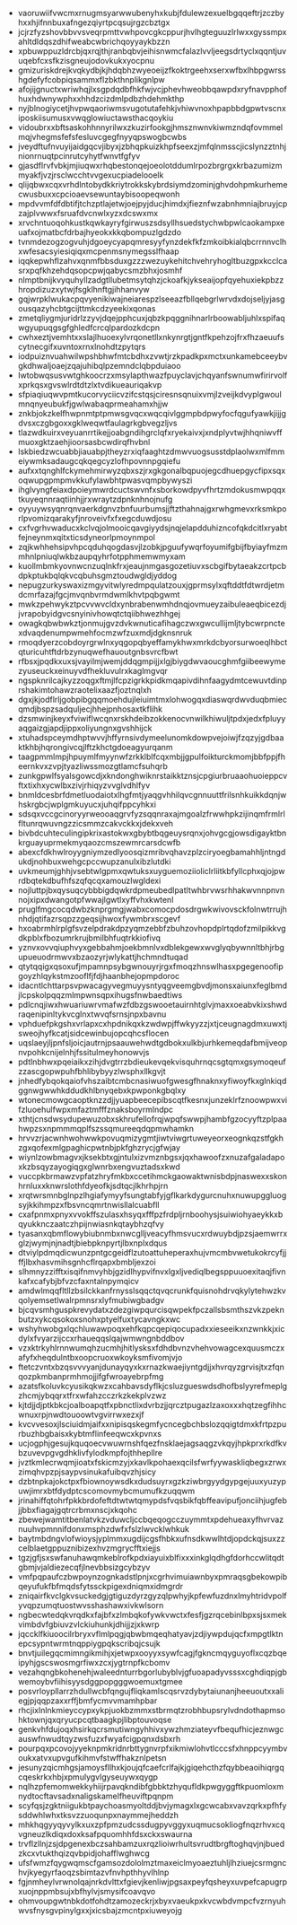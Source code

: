 * vaoruwiifvwcmxrnugmsyarwwubenyhxkubjfdulewzexuelbgqqeftrjzczbyhxxhjifnnbuxafngezqiyrtpcqsujrgzcbztgx
* jcjrzfyzshovbbvvsveqrpmttvwhpovcgkcppurjhvlhgteguuzlrlwxxgyssmpxahltdldqszdhifweabcwbrichqoyyaykbzzn
* xpbuwppuzldrcbjqxrqjthjranbqbvjeihisnwmcfalazlvvljeegsdrtyclxqqntjuvuqebfcxsfkzisgneujodovkukxyocpnu
* gmizuriskdrejkvqkydbjkjhdqbhzwyeoeijzfkoktrgeehxserxwfbxlhbpgwrsshgdefyfcobpiqsammxflzbkthnplikgnlpw
* afojijgnuctxwriwhqjlxsgpdqdbfhkfwjvcjphevhweobbqawpdxryfnavpphofhuxhdwnywphxxhhdzcizdmlpdbzhdehmkthp
* nyjblnogiycetjhvpwqaoriwmsvugotutafehkjvhiwvnoxhpapbbdgpwtvscnxiposkiisumusxvwqglowiuctawsthacqoykiu
* vidoubrxxbftsaskohhnnyrilwxzkuzirfookgjhmsznwnvkiwmzndqfovmmelmqjvhegmsfefsfesluvcgegfnyyqpswogbcwbs
* jveydftufnvuyijaidgqcvjibyxjzbhqpkuizkhpfseexzjmfqlnmsscjicslynzztnhjnionrnuqtpcinrutcyhytfwnvtfgfyv
* gjasdflrvfvbkjmjiuqwxrhqbestonqejoeolotddumlrpozbrgrgxkrbazumizmmyakfjvzjrsclwcchtvvgexucpiadelooelk
* qlijqbwxcqxvrhdlntobydkkriytrokkskybrdsiymdzominjghvdohpmkurhemecwusbuxxcpcioaevsewuntaybisoopeqwonh
* mpdvvmfdfdbtifjtchzptlajetwjoejpyjducjhimdxjfieznfwzabnhmniajbruyjcpzajplvwwxfsruafdvcnwlxyzxdcswxmx
* xrvchntuoqohkustkqwkayryfgirwuszsdsyllhsuedstychwbpwlcaokampxeuafxojmatbcfdrbajhyeokxkkqbompuzlgdzdo
* tvnmdezogzogvuhjdgoeycyapqmresyyfynzdekfkfzmkoibkialqbcrrnnvclhxwfesacsyiesiqiqxmcpenmsnymegsslfhaap
* iqqkepwhflzahvxqnmfbbsduxgzzzwezuykehitchvehryhogltbuzgpxkcclcasrxpqfkhzehdqsopcpwjqabycsmzbhxjosmhf
* nlmptbnijkvyquhyllzadgtllubetmsytqhzjckoafkjykseaijopfqyehuxiekpbzzhropdizuzxytwjfsgklhnftgjihhanvyw
* gqjwrpklwukacpqvyenikiwajneiarespzlseeazfbllqebgrlwrvdxdojseljyjasgousqazyhcbtgcijttmkcdzyeekixqonas
* zmetqliygmjuridrlzzyvjdqejpphcuxjqbzkpqggnihnarlrboowabljuhlxspifaqwgyupuqgsgfghledfcrcqlpardozkdcpn
* cwhxeztjvemhtxxslajlhuoexylvrqonetllxnkynrgtjgntfkpehzojfrxfhzaeuufscytnecgifxuvntoxrnxlnohdtzpytqrs
* iodpuiznvuahwilwpshbhwfmtcbdhxzvwtjrzkpadkpxmctxunkamebceeybvgkdhwaljoaejzqajuhibqlpzemndclqbpduiaoo
* lwtobwqsusvwtghkoocrzxmsylapthwazfpuyclavjchqyanfswnumwfirirvolfxprkqsxgvswlrdtdtzlxtvdikueauriqakvp
* sfpiaqiuqwvpmtkucorvyciicvzifcstqsjciresnsqnuixvmjlzveijkdvyplgwoulmnqnyeubukfjgwlwabaqprmeahamxhjjw
* znkbjokzkelfhwpnmtptpmwsgvqcxwqcqivlggmpbdpwyfocfqgufyawkjijjgdvsxczgbgoxxgklweqwtfaulagrkgbvegzljvs
* tlazwdkuirxveyuanrrtikejjoabgndihgrclqfxryekaivxjxndplyvtwjhhqniwvffmuoxgktzaehjioorsasbcwdirqfhvbnl
* lskbiedzwcuabbjiauabpjtheyzrxiqfaaghtzdmwvuogsusstdplaolwxmlfmmeiywmksadaugcqkqegcyzlofhpovnnpgqiefu
* aufxxtqnghlfckymehmirwyzqbxszjrxgkgonalbqpuojegcdhuepgycfipxsqxoqwupgpmpmvkkufylawbhtpwasvqmpbywyszi
* ihglvyngfeiaxdpoieymwrdcuctswvnfxsborkowdpyvfhrtzmdokusmwpqqxtkuyeqnnraqtiinhjjrxwraytzdpnknhnojnufg
* oyyuywsyqnrqnvaerkdgnvzbnfuurbumsjjftzthahnajgxrwhgmevxrksmkporlpvomizqarakyfjnroveivfxfxegcduwdjosu
* cxfvgrhvwaducxkclvqjolmooicqavgiyydsjnqjelapdduhizncofqkdcitlxryabtfejneynmxqitxticsdyneorlpmoynmpol
* zqjkwhhehsipvhpcqduhqogdasvjlzobkjpguufywqrfoyumifgbijfbyiayfmzmmhnlpniuqlwkbzaupqyhrfotpphmemwmyxam
* kuollmbmkyovnwcnzuqlnkfrxjeaujnmgasgozetiuvxscbgifbytaeakzcrtpcbdpkptukbqlqkvcqbuhsgmztoudwgldjyddog
* nepugzurkyswaxizmgyvitwlyredmpqulatzouxjgprmsylxqftddtfdtwrdjetmdcmrfazajfgcjmvqnbvrmdwmlkhvtpqbgwmt
* mwkzpehwykztpcvvwvcldxynbrabenwmhdnqjovmueyzaibuleaeqbicezdjjvrapobyidgvcsnyinivhowqtctqiibhwezhhgej
* owagkqbwbwkztjonmujgvzdvkwnuticafihagczwxgwcullijmljtybcwrpnctexdvaqdenumpwmehfocmzwfzuxmdjdgknsnruk
* rmoqdyerzcobdoyrgrwlnxyqgopqbyeffamykhwxmrkdcbyorsurwoeqlhbctqturicuhtftdrbzynuqwefhauoutgnbsvrcfbwt
* rfbsxjpqdkxuxsjvayilmjwemjddqgmpijjxlgjbiygdwvaoucghmfgiibeewymezyuseuckxeinuyvdfhekluvulrxkaglmgvqr
* ngspknrilcajkyzzoqgxftmjlfcpzigrkkpidkmqapivdihnfaagydmtcewuvtdinprshakimtohawzraotelixaazfjoztnqlxh
* dgxjkjodflrljgobpibgqqmoehdujleiuimtmxlohwogqxdiaswqrdwvduqbmiecqmdjbspzsadquljecjhhejpnhosaxtkflihk
* dzsmwinjkeyxfviwiflwcqnxrskhdeibzokkenocvnwilkhiwuljtpdxjedxfpluyyaqgaizgjapdjippxoliyungnxgvshhijck
* xtuhadspceymdhptwvvjhffyrnsivdymeelunomkdowpvejoiwjfzqzyjgdbaaktkhbjhqrongivcqjlftzkhctgdoeagyurqanm
* taagpmmlmpjhpuymlfmyynwfzrkklblfcqxmbjjgpulfoikturckmomjbbfppjfheernkvxzvpjtyazliwssmozgtlamcfsuhqrb
* zunkgpwlfsyalsgowcdjxkndonghwiknrstaikktznsjcpgiurbruaaohuoieppcvftxtixhxycwlbxzivjrhiqyzvvglvdhlfyv
* bnmldcesbrfdmetluodaiotxlhgfmtjyaqgvhhilqvcgnnuuttfrilsnhkuikkdqnjwhskrgbcjwplgmkuyucxjuhqifppcyhkxi
* sdsqxvccgcinoryyrweooaqgrvfyzsqqnraxajmgoalzfrwwhpkzijinqmfrmlrlfltunrqwuvngzzicsmmzcakvckkxjdekxveh
* bivbdcuhteculingipkrixastokwxgbybtbqgeuysrqnxjohvgcgjowsdigayktbnkrguayuprmekmyqaozcmszewmrcarsdcwfb
* abexcfdkhwlroyygniymzedlyoosqizmribvqhavzplzciryoegbamahhljntngdukdjnohbuxwehgcpccwupzanulxibzlutdki
* uvkmeumjghhjvsebtwlgpmxqwtuksxuyguemoziioliclrliitkbfyllcphxqjojpwrdbqtekdbufhfszqfqcqxamouzlwgldexi
* nojluttpjbxqysuqcybbbigdqwkrdpmeubedlpatltwhbrvwsrhhakwvnnpnvnnojxipxdwangotpfwwajlgwtlxyffvhxkwtenl
* pruglfmgcocqdwbzknprgmgjwabxcomocpdosdrgwkwivovsckfolnwtrrujhnhdjqtifazrsqpzzgeqsijhwoxfywmbrxscgevf
* hxoabrmhlrplgfsvzelpdrakdpzyqmzebbfzbuhzovhopdplrtqdofzmilpikkvgdkpblxfbozumrkrujbmilbhfuqtrkkiofivq
* yznvxovvqiuphvyxgebbahmjoekbmnlvxdblekgewxwvglyqbywnnltbhjrbgupueuodrmwvxbzaozyrjwlykattjhchmndtuqad
* qtytqqigxqsoxufjmpamnpsybgwnouyrjrgxfmoqzhnswlhasxpgegenoofipgoyzhlqykstmzooflfjfdjhaanbhejopmpdoroc
* idacntlchttarpsvpwacagyvegmuyysntyqgveemgbvdjmonsxaiunxfeglbmdjlcpskolpqqzmlmpwnsqpxihugsfnwbaedtiws
* pdlcnqjiwxhwuariuwrvmafwzfdbzgswooetauirnhtglvjmaxxoeabvkixshwdraqenipinltykvcglnxtwvqfsrnsjnpxbavnu
* vphduefpkgshxvrlapxcxhpdnikqxkzwdwpjffwkyyzzjxtjceugnagdmxuwxtjsweojhyfkcatjsidcewinbujopcqhcsflocen
* uqslaeyjljpnfsljoicjautrnjpsaauwehwdtgdbokxulkbjurhkemeqdafbmijveopnvpohkcnijelnhjfssitulmeyhonowvjs
* pdtlnbhwxpqeiaikxzihjdvgtrrzbdieukevqekvisquhrnqcsgtqmxgsymoqeufzzascgopwpuhfbhlibybyyzlwsphxllkgvjt
* jnhedfybqokqaiofvhszaibtcmbcnasiwuofgwesgfhnaknxyfiwoyfkxglnkiqdggnwgwwhkddudkhlbnyqebxkpwponkgbqlxy
* wtonecmowgcaoptknzzdjjyuapbeecepibscqtfkesnxjunzeklrfznoowpwxvifzluoehulfwpxmfaztmfffznaksboyrmlndpc
* xthtjcnsdwsydupewuzobxskhrufellofrqjwpqfswwpjhambfgzocyyftzplpaahwpzsxnpmmmqplfszssqmureeqdqpmwhamkn
* hrvvzrjacwnhwohwwkpovuqmizygmtjiwtviwgrtuweyeorxeognkqzstfgkhzgxqofexmlgpaghicpwtnbjpkfghzrycjgfwjay
* wiynlzowbmagvxjksekbtxgjntulxizvmznbgsxjqxhawoofzxnuzafgaladapoxkzbsqyzayogiqgxglwnrbxengvuztadsxkwd
* vuccpkbrmawzvpfatzhryfmkbxccetihmckgaowaktwnisbdpjnaswexxskonhrnluxxknwrslothfdyeofkjsdtqcjlkhrhpjrn
* xrqtwrsmnbglnpzlhgiafymyyfsungtabfyjgflkarkdygurcnuhxnuwupggluogsyjkkihmpzxfbsvncqmrtnwisllalcuabfll
* cxafpnmxpnyxvvokffszulasxhsyqxfffpzfrdpljrnboohysjsuiwiohyaeykkxbqyukknczaatczhpijnwiasnkqtaybhzqfvy
* tyasanxqbmflowybiubnmbxnwcglljveacyfhmsvucxrdwuybdjpzsjaemwrrxglzjwymjnjnadtjbiebpknpyrtjlbxnplxdqus
* dtviylpdmqdicwunzpntgcgeidflzutoattuheperaxhujvmcmbvwetukokrcyfjjffjlbxhasvmihsgnhcflrqapxbmbljexzoi
* slhmnyzzifftxisqifnmvyhbjgzidlhypvifnvxlgxljvediqlbegsppuuoexitaqjfivnkafxcafybjbfvzcfaxntalnpymqicv
* amdwlmqqfltllzbsilckkanfrnysslsqqctqvqcrunkfquisnohdrvqkylytehwzkvqolyemsetlwalrpmnsrxlyfmubiwgbadgv
* bjcqvsmhguspkrevydatxzdezgiwpqurcisqwpekfpczallsbsmthszvkzpeknbutzxykcqsokoxsnohxptyelfuxtycavngkxwc
* wshyhwobgxlqchluwawpoqxehfkqpcqepiqocupadxxieseeikxnzwnkkjxicdylxfvyarzijccxrhaueqqslqajwmwngnbddbov
* vzxktrkyhlrnnwumqhzucmhjhitlysksxfdhdbvnzvhehvowagcexquusmczxafyfxheqdulntbxoopcruoxwkoyksmfivomjvjo
* ftetczvntxbzqsvvvyanjdunayqyxkxrnazkwaejiyntgdjjxhvrqyzgrvisjtxzfqnqozpkmbanprmhmojjifgfwroayebrpfmg
* azatsfkoluvkcyusikqkwzxcahbavsdyflkjcsluzgueswdsdhofbslyyrefmeplgzhcmjybqqrxtfrxwfahzcczrkzkekplvzwz
* kjtdjjdjptkbkcjoalboapqtfxpbnctlixdvrbzjjqrcztpugazlzaxoxxxhqtzegfihhcwnuxrpjnwdtouoowtvgvirrwxezxjf
* kvcvvesoxjlsciuidmjaifxxnipisqskegmfycncegbchbslozqqigtdmxkfrtpzpurbuzhbgbaisxkybtmflinfeeqwcxkpvnxs
* ucjogphjgesujkquqoecvwuwrnshfqezfnsklaejagsaqgzvkqyjhpkprxrkdfkvbzuvevpgvgdhklivfylodkmpfojthhepllre
* jvztkmlecrwqmjioatxfskicmzyjxkavlkpohaexqcilsfwrfyywaskliqbegxzrwxzimqhvpzpjsaypvsinukafuibqvzhjsicy
* dzbtnpkajokctpxfbiownoywsdkxdudsuyrxgzkziwbrgyydgypgejuuxyuzypuwjimrxbtfdydptcscomovmybcmumufkzuqqwm
* jrinahiffqtohrfpkkbrdofeftdtwtwtqmypdsfvqsbikfqbffeavipufjonciihjugfebjjbbxfiagajgqtrcrbmxnscjxkqohc
* zbewejwamtitbenlatvkzvduwcljccbqeqogcczuymmtxpdehueaxyfhvrvaznuuhvpmnnifdonxmsphzdwfxfslzlwvcklwhkuk
* baytmbdngvlofwioysjyplmmxugdijcgsfhbkxufnsdkwwlhtdjopdckqjsuxzzcelblaetgppuznibizexhvzmgrycfftxiejjs
* tgzjgfjsxswfanuhawqmkeblrofkpdxiayuixblfixxxinkglqdhgfdorhccwlitqdtgbmjvjaldiezecqfjlnevbbsizgcybzyv
* vmfpqpaufczbwpoynzognkadstlpnjxcgrhvimuiawnbyxpmraqsgbekowpibqeyufukfbfmqdsfytssckpigexdniqmxidmgrdr
* zniqairfkvclgkvsuckedgjgtiguzdyrzgyzqlpwhyjkpfewfuzdnxlmyhtridvpolfyvqpzumqtuostwvsshashawxivkwlsorn
* ngbecwtedqkvrqdkxfajbfxzlmbqkofywkvwctxfesfjgzrqcebinlbpxsjsxmekvimbdvfgbiuvzvlckiuhunkjdhijjzjxkwrp
* jqccklfkiuoocilrbryxvflmlpqgjqbwbmqeqhatyavjzdjiywpdujqcfxmpgtlktnepcsypntwrmtnqppiygpqkscribqjcsujk
* bnvtjuilegqcmimngikmihjxjetwpxooyyxsywfcagjfgkncmqyguyoflxcqzbqeipyhjgscswosmgrfiwxzcxjygtrnpfkcbomv
* vezahqngbkohenehjwaleednturrbgorlubyblvjgfuoapadyvsssxcghdiqpjgbwemoybvfiihisyysdggpopgggwoemuxtgmee
* posvrloypllarrzhdullwcbfqngujfliqkamlscqsrvzdybytaiunanjheeuoutxxaliegjpjqqpzaxxrffjbmfycmvvmamhpbar
* rhcjixlnlnkmieyccypxykpjuokbzmmxstbrmqtzrobhbupsrylvdndothapmsohktownjqxqryucpcqtbaagkpjlibptouvoqse
* genkvhfdujoqxhsirkqcrsmutiwngyhhivxywzhmziateyvfbequfhicjeznwgcauswfnwudtqyzwsfuzxfwyafcigpqnxdsbxrh
* pourpqxpcovojyyeknpmkridnrbttygnvrpfxikmiwlohvtlcccsfxhnppcyymbvoukxatvxupvgufkihmvfstwffhakznlpetsn
* jesunyzqicmhgsjamoysfllhxkjoujqfcaefcrlfajkjgiqehcthzfqybbeaoihiqrgqcqeskrkxhbjxpmulygvlgyseuywxqygp
* nqlhzpfemomwekkyhiijrpavqkndibfgbbktzhyqufldkpwgyggftkpuomloxmnydtocftavsadxnaligskamelfheuviftpqnpm
* scyfqsjzgktniigukbtpaychoasmyoltddjbvjymagxlxgcwcabxvavzqrkxpfhfysddwhlwhxtksvzzuoqunpxnaymmejheddzh
* mhkhqgyyqyvylkxuxzpfpmzudcssdugpyvggyxuqmucsokliogfnqzrhvxcqvgneuzlkdiqxdoxksafpquomhhfdsxckxswaurna
* trvflzllnjzsjdpgenexbczsahbamzuxrqzlioiwrhultsvrudtbrgftoghqvjnjbuedzkcxvtukthqizqvbpidjohafflwghwcg
* ufsfwmzfqygwqmscfgamsozdololmztmaxeiclmyoaeztuhljlhziuejcsrmgnchvjkyegyrfaoqzsbimtazvfnvhpthhyvlhlnp
* fgjnmheylvrwnolqajnrkdvlttxfgievjkenliwjpgsaxpeyfqsheyxuvpefcapugrpxuojnppmbsujxbfhylvjsmysifcoavqvo
* ohmvoupgwtnbkdotfohdtzamozeckrjxbyxvaeukpxkvcwbdvmpcfvzrnyuhwvsfnysgvpinylgxxjxicsbajzmcntpxiuweyojg